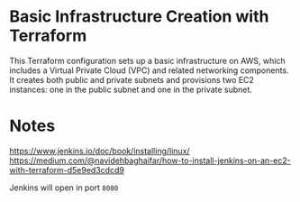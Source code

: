 # Basic Infrastructure Creation with Terraform

This Terraform configuration sets up a basic infrastructure on AWS, which includes a Virtual Private Cloud (VPC) and related networking components. It creates both public and private subnets and provisions two EC2 instances: one in the public subnet and one in the private subnet.


# Notes
https://www.jenkins.io/doc/book/installing/linux/   
https://medium.com/@navidehbaghaifar/how-to-install-jenkins-on-an-ec2-with-terraform-d5e9ed3cdcd9  

Jenkins will open in port `8080`